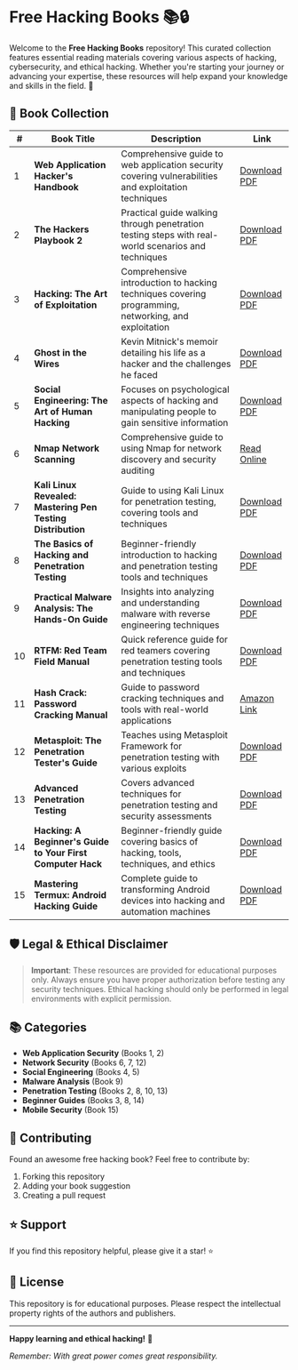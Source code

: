 # Free Hacking Books 📚🔒

Welcome to the **Free Hacking Books** repository! This curated collection features essential reading materials covering various aspects of hacking, cybersecurity, and ethical hacking. Whether you're starting your journey or advancing your expertise, these resources will help expand your knowledge and skills in the field. 🚀

## 📖 Book Collection

| # | Book Title | Description | Link |
|---|-------------|-------------|-------|
| 1 | **Web Application Hacker's Handbook** | Comprehensive guide to web application security covering vulnerabilities and exploitation techniques | [Download PDF](https://edu.anarcho-copy.org/Against%20Security%20-%20Self%20Security/Dafydd%20Stuttard,%20Marcus%20Pinto%20-%20The%20web%20application%20hacker's%20handbook_%20finding%20and%20exploiting%20security%20flaws-Wiley%20(2011).pdf) |
| 2 | **The Hackers Playbook 2** | Practical guide walking through penetration testing steps with real-world scenarios and techniques | [Download PDF](https://someplace-else.neocities.org/books/The%20Hacker%20Playbook%202%20-%20Practical%20Guide%20To%20Penetration%20Testing.pdf) |
| 3 | **Hacking: The Art of Exploitation** | Comprehensive introduction to hacking techniques covering programming, networking, and exploitation | [Download PDF](https://www.kea.nu/files/textbooks/humblesec/hacking_artofexploitation_2ndedition.pdf) |
| 4 | **Ghost in the Wires** | Kevin Mitnick's memoir detailing his life as a hacker and the challenges he faced | [Download PDF](https://bibliocecifi.wordpress.com/wp-content/uploads/2017/05/ghost-in-the-wires-kevin-mitnick.pdf) |
| 5 | **Social Engineering: The Art of Human Hacking** | Focuses on psychological aspects of hacking and manipulating people to gain sensitive information | [Download PDF](https://ia801200.us.archive.org/33/items/TheAgeOfManipulationWilsonBryanKey/Social%20Engineering%20-%20the%20Art%20of%20Human%20Hacking.pdf) |
| 6 | **Nmap Network Scanning** | Comprehensive guide to using Nmap for network discovery and security auditing | [Read Online](https://nmap.org/book/intro.html) |
| 7 | **Kali Linux Revealed: Mastering Pen Testing Distribution** | Guide to using Kali Linux for penetration testing, covering tools and techniques | [Download PDF](https://upload.wikimedia.org/wikipedia/commons/5/5d/Kali-Linux-Revealed-2021-edition.pdf) |
| 8 | **The Basics of Hacking and Penetration Testing** | Beginner-friendly introduction to hacking and penetration testing tools and techniques | [Download PDF](https://wqreytuk.github.io/Patrick+Engebretson+The+Basics+of+Hacking+and+Penetration+Testing,+Second+Edition+%282013%29.pdf) |
| 9 | **Practical Malware Analysis: The Hands-On Guide** | Insights into analyzing and understanding malware with reverse engineering techniques | [Download PDF](https://www.kea.nu/files/textbooks/humblesec/practicalmalwareanalysis.pdf) |
| 10 | **RTFM: Red Team Field Manual** | Quick reference guide for red teamers covering penetration testing tools and techniques | [Download PDF](https://kolegite.com/EE_library/books_and_lectures/%D0%9A%D0%B8%D0%B1%D0%B5%D1%80%D1%81%D0%B8%D0%B3%D1%83%D1%80%D0%BD%D0%BE%D1%81%D1%82/RTFM%20Red%20Team%20Field%20Manual%20v2%20--%20Ben%20Clark%20%26%20Nick%20Downer.pdf) |
| 11 | **Hash Crack: Password Cracking Manual** | Guide to password cracking techniques and tools with real-world applications | [Amazon Link](https://www.amazon.in/Hash-Crack-Password-Cracking-Manual/dp/1793458618) |
| 12 | **Metasploit: The Penetration Tester's Guide** | Teaches using Metasploit Framework for penetration testing with various exploits | [Download PDF](https://www.kea.nu/files/textbooks/humblesec/metasploit_apenetrationtestersguide.pdf) |
| 13 | **Advanced Penetration Testing** | Covers advanced techniques for penetration testing and security assessments | [Download PDF](https://elhacker.info/manuales/Cybersecurity%20Books/Advanced%20Penetration%20Testing%20-%20Hacking%20the%20World_s%20Most%20Secure%20Networks.pdf) |
| 14 | **Hacking: A Beginner's Guide to Your First Computer Hack** | Beginner-friendly guide covering basics of hacking, tools, techniques, and ethics | [Download PDF](http://repo.darmajaya.ac.id/3933/1/Hacking_%20Beginner%20to%20Expert%20Guide%20to%20Computer%20Hacking%2C%20Basic%20Security%2C%20and%20Penetration%20Testing%20%28Computer%20Science%20Series%29%20%28%20PDFDrive%20%29%20%281%29.pdf) |
| 15 | **Mastering Termux: Android Hacking Guide** | Complete guide to transforming Android devices into hacking and automation machines | [Download PDF](https://drive.google.com/file/d/1F9w9-JuO0CrbFEmvn8pb45HltiW1CSgE/view?usp=drive_link)|

## 🛡️ Legal & Ethical Disclaimer

> **Important**: These resources are provided for educational purposes only. Always ensure you have proper authorization before testing any security techniques. Ethical hacking should only be performed in legal environments with explicit permission.

## 📚 Categories

- **Web Application Security** (Books 1, 2)
- **Network Security** (Books 6, 7, 12)
- **Social Engineering** (Books 4, 5)
- **Malware Analysis** (Book 9)
- **Penetration Testing** (Books 2, 8, 10, 13)
- **Beginner Guides** (Books 3, 8, 14)
- **Mobile Security** (Book 15)

## 🤝 Contributing

Found an awesome free hacking book? Feel free to contribute by:
1. Forking this repository
2. Adding your book suggestion
3. Creating a pull request

## ⭐ Support

If you find this repository helpful, please give it a star! ⭐

## 📄 License

This repository is for educational purposes. Please respect the intellectual property rights of the authors and publishers.

---

**Happy learning and ethical hacking!** 🚀

*Remember: With great power comes great responsibility.*
